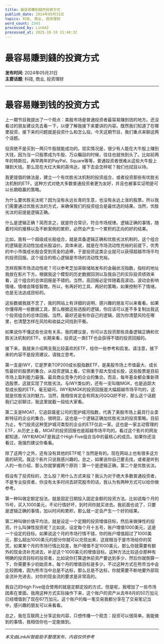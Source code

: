 ```yaml
---
title: 最容易賺到錢的投資方式
publish_date: 2024年05月31日
topics: 科技, 商业, 投资理财
word_count: 2343
processed_by: LinkAI
processed_at: 2025-10-10 15:48:32
---
```


# 最容易賺到錢的投資方式

**发布时间**: 2024年05月31日  
**主要话题**: 科技, 商业, 投资理财

---

# 最容易赚到钱的投资方式

上一期节目我提出了一个观点：美股市场是普通投资者最容易赚到钱的地方。还没看过的朋友建议先去看一下，以便了解我接下来要讲的内容。既然我们知道了在哪里投资，接下来的问题就是投资什么和怎么投。今天这期节目，我们重点来聊这两个话题。

投资绝不是买到一两只牛股就能成功的。现实情况是，很少有人能在大牛股上赚到大钱，因为当一只股票成为牛股、万众瞩目的时候，往往也就快到头了。比如前两年的特斯拉，再早两年的PayPal、Square等等，普通投资者很难从这些大牛股上赚到大钱。那么现在大红大紫的英伟达，接下去会怎样呢？我们也拭目以待。

我更提倡的做法是，建立一个有优胜劣汰机制的投资组合，或者投资那些有优胜劣汰机制的ETF。这种方式对绝大多数普通投资者更为友好，并且也被事实证明是可以长期稳赢的策略。

为什么要优胜劣汰呢？因为没有永远长青的生意，也没有永远上涨的股票。所以我们需要通过优胜劣汰的方式，来确保我们的投资组合是最优选的结果。当然，优胜劣汰的前提是逻辑正确。

什么是逻辑正确？简而言之，就是符合常识，符合市场规律。逻辑正确的事情，随着时间的推移以及不断案例的累积，必然会产生一个累积的正向的好的结果。

比如，我有一个超级成长股组合，就是具备逻辑正确和优胜劣汰机制的。这个组合的逻辑是流动性加成长股溢价。具体来说，就是在市场流动性充裕的前提下，优秀的中小市值成长股会受到资金的追捧，于是投资这类企业就可以获得超越市场平均的投资回报。这个组合的核心逻辑是市场的流动性充裕。

怎样观察市场流动性呢？可以参考芝加哥联储局发布的金融状况指数，指标的地址我放在影片下方。根据我这个模型的历史数据回测以及我自己的实际投资绩效来看，这个组合的总体回报是不错的。当然，高回报必定伴随着高波动。波动会影响情绪，情绪会降低智商。所以，有再好的工具、再好的策略，如果控制不了情绪，也是无法达成目标的。

这些数据我就不念了，我的网站上有详细的说明，感兴趣的朋友可以来看看。如果你懂得用一些数据工具，那么根据这些选股的逻辑，你应该可以差不多复制出我这个投资组合的总体回报。当然，最好还是有你自己的逻辑，因为你清楚风险在哪里，也清楚怎样在风险和收益之间找到平衡。

如果说你不懂这些也没有关系，我的建议是，你可以去投资那些具备逻辑正确和优胜劣汰机制的ETF。长期来看，投资这一类ETF也会获得不错的投资回报的。

接下来，我就来介绍两支我比较喜欢的ETF，给你一些参考和启发。请注意，接下来的内容不是投资建议，请独立思考。

第一支是IWY，它是罗素TOP200成长股指数ETF，是美股市场上市值最大、成长性最好的股票的集合。从投资逻辑上看，它侧重于超大型成长股，这些股票是目前市场上盈利能力最强、最具商业竞争力的企业的集合。而且，每年基金都会重新筛选股票，这就实现了优胜劣汰。与IWY类似的，还有一支叫做MGK，也是追踪大型成长股的ETF。毫无疑问，IWY和MGK的投资回报是大幅超越市场平均的，这就是优胜劣汰的魅力。当然，我相信肯定会有网友问QQQ好不好，那么这个话题我们之前聊过，我这里就截一段给大家看。

第二支是MOAT，它追踪晨星公司的宽护城河指数，代表了美股市场上最具行业垄断特征的企业的集合。很明显，这也是一个逻辑正确加优胜劣汰的投资策略。目前为止，专门投资这种宽护城河类型的企业的ETF仅此一家。这也是一家主动管理的ETF，从历史上看，MOAT的投资回报也是超越市场平均的。看过这个影片的网友都知道，IWY和MOAT是我这个High Five组合当中的最核心的成员。如果你还没看过，我强烈建议你看看。

除了这两个之外，还有没有其他的ETF呢？当然是有的。现在网站上也有很多这方面的研究。我这个影片只说我感兴趣的。总之，如果说你自己要去找，或者是听别人的一些介绍，那么你就掌握两个原则：第一个是逻辑正确，第二个是优胜劣汰。

假设有了投资标的，怎么投？用什么方式来投？我认为对于绝大多数普通投资者，不是专业投资者，你没有太多时间去研究股市的话，我认为有两种方式可以给你做参考。

第一种叫做定额定投法，就是固定日期投入固定金额的投资方法。比如说每个月的15号，买入1000美元，不论行情好坏，到时间你就买进去。我前面也说了，只要是逻辑正确的事情，加以时间和累积，那么就一定会产生一个好的结果。

第二种叫做价值平均法，就是设定一个定期的投资增值目标，然后来做弹性的投资。什么叫弹性投资呢？比如说，设定每个月十五号，账户增值1000美元，这是一个设定的目标。如果说这个月的市场行情不错，你的账户增值超过了1000美元，那么超出1000美元的部分你就可以兑现出来，这就相当于是市场给你的奖赏。如果某个月的市场行情比较差，账户增值不足1000美元，那么你就需要有额外的现金流补充进去，补足这个1000美元的增值目标。这种方法比较适合那种有明确的投资目标的投资者，比如说你打算退休前资产要达到多少，然后你就倒算一下，你需要多少初始资本，每个月的增值目标是多少。不过这种方式在熊市当中会比较困难，因为熊市当中总是不达标，那么总是不达标，你就需要不断地要外部现金流补充进去，对你的现金流的要求是非常高的。

我自己的High Five组合使用的就是定额定投的方式，但是呢，我增加了一些市场因素在里面。我用这种方式实际操作下来，这个账户的资产从去年8月的50万加元已经增值到了现在67万加元。这个账户的每一笔交易我都分享在了交易笔记当中，感兴趣的朋友可以来看看。

总之，我在互联网上分享这些内容，只想传播一个观念：投资可以很简单。我能做到的事情，我相信你也一定能做到。


---

*本文由LinkAI智能助手整理发布，内容仅供参考*
